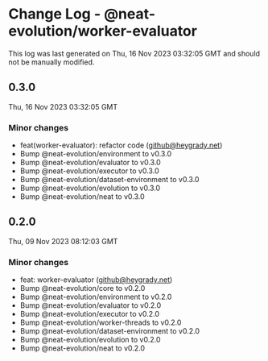# Change Log - @neat-evolution/worker-evaluator

This log was last generated on Thu, 16 Nov 2023 03:32:05 GMT and should not be manually modified.

<!-- Start content -->

## 0.3.0

Thu, 16 Nov 2023 03:32:05 GMT

### Minor changes

- feat(worker-evaluator): refactor code (github@heygrady.net)
- Bump @neat-evolution/environment to v0.3.0
- Bump @neat-evolution/evaluator to v0.3.0
- Bump @neat-evolution/executor to v0.3.0
- Bump @neat-evolution/dataset-environment to v0.3.0
- Bump @neat-evolution/evolution to v0.3.0
- Bump @neat-evolution/neat to v0.3.0

## 0.2.0

Thu, 09 Nov 2023 08:12:03 GMT

### Minor changes

- feat: worker-evaluator (github@heygrady.net)
- Bump @neat-evolution/core to v0.2.0
- Bump @neat-evolution/environment to v0.2.0
- Bump @neat-evolution/evaluator to v0.2.0
- Bump @neat-evolution/executor to v0.2.0
- Bump @neat-evolution/worker-threads to v0.2.0
- Bump @neat-evolution/dataset-environment to v0.2.0
- Bump @neat-evolution/evolution to v0.2.0
- Bump @neat-evolution/neat to v0.2.0
